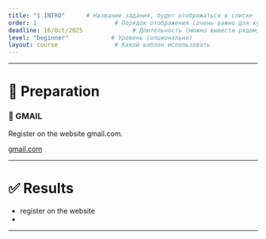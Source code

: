 ```yaml
---
title: "1 INTRO"      # Название задания, будет отображаться в списке
order: 1                      # Порядок отображения (очень важно для курса)
deadline: 16/Oct/2025              # Длительность (можно вывести рядом)
level: "beginner"            # Уровень (опционально)
layout: course                # Какой шаблон использовать
---
```



---

# 📅 Preparation



<div class="card">
  <h3>🔑 GMAIL</h3>
  <p>Register on the website gmail.com.</p>
  <a href="https://mail.google.com/" class="button">gmail.com</a>
</div>

---

# ✅ Results
- register on the website
- 
---
